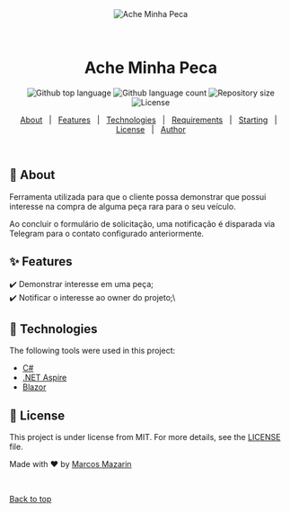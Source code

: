<div align="center" id="top"> 
  <img src="./.github/app.gif" alt="Ache Minha Peca" />

&#xa0;

  <!-- <a href="https://acheminhapeca.netlify.app">Demo</a> -->
</div>

<h1 align="center">Ache Minha Peca</h1>

<p align="center">
  <img alt="Github top language" src="https://img.shields.io/github/languages/top/marcosmazarin/ache-minha-peca?color=56BEB8">

  <img alt="Github language count" src="https://img.shields.io/github/languages/count/marcosmazarin/ache-minha-peca?color=56BEB8">

  <img alt="Repository size" src="https://img.shields.io/github/repo-size/marcosmazarin/ache-minha-peca?color=56BEB8">

  <img alt="License" src="https://img.shields.io/github/license/marcosmazarin/ache-minha-peca?color=56BEB8">

  <!-- <img alt="Github issues" src="https://img.shields.io/github/issues/{{YOUR_GITHUB_USERNAME}}/ache-minha-peca?color=56BEB8" /> -->

  <!-- <img alt="Github forks" src="https://img.shields.io/github/forks/{{YOUR_GITHUB_USERNAME}}/ache-minha-peca?color=56BEB8" /> -->

  <!-- <img alt="Github stars" src="https://img.shields.io/github/stars/{{YOUR_GITHUB_USERNAME}}/ache-minha-peca?color=56BEB8" /> -->
</p>

<!-- Status -->

<!-- <h4 align="center">
	🚧  Ache Minha Peca 🚀 Under construction...  🚧
</h4>

<hr> -->

<p align="center">
  <a href="#dart-about">About</a> &#xa0; | &#xa0; 
  <a href="#sparkles-features">Features</a> &#xa0; | &#xa0;
  <a href="#rocket-technologies">Technologies</a> &#xa0; | &#xa0;
  <a href="#white_check_mark-requirements">Requirements</a> &#xa0; | &#xa0;
  <a href="#checkered_flag-starting">Starting</a> &#xa0; | &#xa0;
  <a href="#memo-license">License</a> &#xa0; | &#xa0;
  <a href="https://github.com/marcosmazarin" target="_blank">Author</a>
</p>

<br>

## :dart: About

Ferramenta utilizada para que o cliente possa demonstrar que possui interesse na compra de alguma peça rara para o seu veículo.

Ao concluir o formulário de solicitação, uma notificação é disparada via Telegram para o contato configurado anteriormente.

## :sparkles: Features

:heavy_check_mark: Demonstrar interesse em uma peça;\
:heavy_check_mark: Notificar o interesse ao owner do projeto;\

## :rocket: Technologies

The following tools were used in this project:

- [C#](https://learn.microsoft.com/pt-br/dotnet/csharp/)
- [.NET Aspire](https://learn.microsoft.com/pt-br/dotnet/aspire/get-started/aspire-overview)
- [Blazor](https://dotnet.microsoft.com/pt-br/apps/aspnet/web-apps/blazor)

<!--## :white_check_mark: Requirements

Before starting :checkered_flag:, you need to have [Git](https://git-scm.com) and [Node](https://nodejs.org/en/) installed.

## :checkered_flag: Starting

```bash
# Clone this project
$ git clone https://github.com/marcosmazarin/ache-minha-peca

# Access
$ cd ache-minha-peca

# Install dependencies
$ yarn

# Run the project
$ yarn start

# The server will initialize in the <http://localhost:3000>
```
-->

## :memo: License

This project is under license from MIT. For more details, see the [LICENSE](LICENSE.md) file.

Made with :heart: by <a href="https://github.com/marcosmazarin" target="_blank">Marcos Mazarin</a>

&#xa0;

<a href="#top">Back to top</a>

